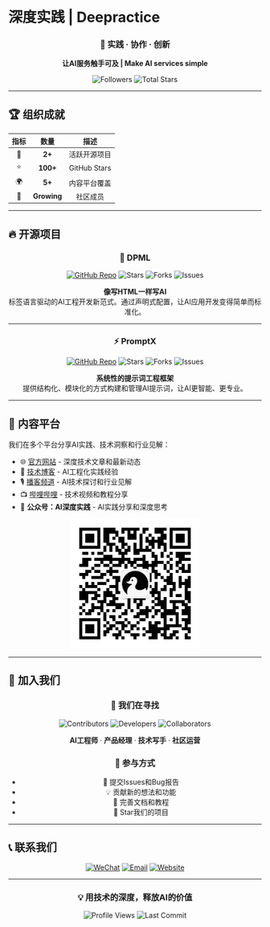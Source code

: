 # 深度实践 | Deepractice

<div align="center">

### 🎯 **实践 · 协作 · 创新**

**让AI服务触手可及 | Make AI services simple**

![Followers](https://img.shields.io/github/followers/Deepractice?style=for-the-badge&color=blue)
![Total Stars](https://img.shields.io/github/stars/Deepractice?style=for-the-badge&color=yellow)

---

</div>

## 🏆 组织成就

<div align="center">

| 指标 | 数量 | 描述 |
|:---:|:---:|:---:|
| 🚀 | **2+** | 活跃开源项目 |
| ⭐ | **100+** | GitHub Stars |
| 🌍 | **5+** | 内容平台覆盖 |
| 👥 | **Growing** | 社区成员 |

</div>

---

## 🔥 开源项目

<div align="center">

### 🚀 DPML
[![GitHub Repo](https://img.shields.io/badge/DPML-Repository-181717?style=for-the-badge&logo=github)](https://github.com/Deepractice/dpml) 
![Stars](https://img.shields.io/github/stars/Deepractice/dpml?style=for-the-badge&color=FFD700&logo=star)
![Forks](https://img.shields.io/github/forks/Deepractice/dpml?style=for-the-badge&color=32CD32&logo=git-branch)
![Issues](https://img.shields.io/github/issues/Deepractice/dpml?style=for-the-badge&color=red)

**像写HTML一样写AI**  
标签语言驱动的AI工程开发新范式。通过声明式配置，让AI应用开发变得简单而标准化。

---

### ⚡ PromptX
[![GitHub Repo](https://img.shields.io/badge/PromptX-Repository-181717?style=for-the-badge&logo=github)](https://github.com/Deepractice/PromptX)
![Stars](https://img.shields.io/github/stars/Deepractice/PromptX?style=for-the-badge&color=FFD700&logo=star)
![Forks](https://img.shields.io/github/forks/Deepractice/PromptX?style=for-the-badge&color=32CD32&logo=git-branch)
![Issues](https://img.shields.io/github/issues/Deepractice/PromptX?style=for-the-badge&color=red)

**系统性的提示词工程框架**  
提供结构化、模块化的方式构建和管理AI提示词，让AI更智能、更专业。

</div>

---

## 📢 内容平台

我们在多个平台分享AI实践、技术洞察和行业见解：

- 🌐 [官方网站](https://www.deepracticex.com) - 深度技术文章和最新动态
- 📝 [技术博客](https://www.deepracticex.com/blog.html) - AI工程化实践经验
- 🎙️ [播客频道](https://www.xiaoyuzhoufm.com/podcast/67bc12b63347fd01f19109ab) - AI技术探讨和行业见解
- 📺 [哔哩哔哩](https://space.bilibili.com/277448879) - 技术视频和教程分享
- 📱 **公众号：AI深度实践** - AI实践分享和深度思考

<div align="center">

![WeChat QR](../assets/wechat-qrcode.png)

</div>

---

## 🤝 加入我们

<div align="center">

### 🎯 我们在寻找

![Contributors](https://img.shields.io/badge/贡献者-Welcome-success?style=for-the-badge&logo=heart)
![Developers](https://img.shields.io/badge/开发者-Wanted-blue?style=for-the-badge&logo=code)
![Collaborators](https://img.shields.io/badge/合作伙伴-Invited-purple?style=for-the-badge&logo=handshake)

**AI工程师** · **产品经理** · **技术写手** · **社区运营**

### 🔧 参与方式
- 🐛 提交Issues和Bug报告
- 💡 贡献新的想法和功能
- 📝 完善文档和教程
- 🌟 Star我们的项目

</div>

---

## 📞 联系我们

<div align="center">

[![WeChat](https://img.shields.io/badge/微信-deepracticex-07C160?style=for-the-badge&logo=wechat)](https://wechat.com)
[![Email](https://img.shields.io/badge/邮箱-sean@deepracticex.com-D14836?style=for-the-badge&logo=gmail)](mailto:sean@deepracticex.com)
[![Website](https://img.shields.io/badge/官网-deepracticex.com-4285F4?style=for-the-badge&logo=google-chrome)](https://www.deepracticex.com)

</div>

---

<div align="center">

### 💡 **用技术的深度，释放AI的价值**

![Profile Views](https://komarev.com/ghpvc/?username=Deepractice&color=blueviolet&style=for-the-badge)
![Last Commit](https://img.shields.io/github/last-commit/Deepractice/dpml?style=for-the-badge&color=green)

</div> 